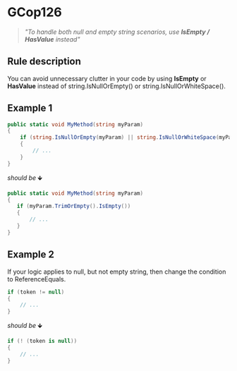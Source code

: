﻿# GCop126

> *"To handle both null and empty string scenarios, use **IsEmpty / HasValue** instead"*


## Rule description
You can avoid unnecessary clutter in your code by using **IsEmpty** or **HasValue** instead of string.IsNullOrEmpty() or string.IsNullOrWhiteSpace().

## Example 1
```csharp
public static void MyMethod(string myParam)
{
    if (string.IsNullOrEmpty(myParam) || string.IsNullOrWhiteSpace(myParam))
    {
        // ...     
    }
}
```
*should be* 🡻

```csharp
public static void MyMethod(string myParam)
{
   if (myParam.TrimOrEmpty().IsEmpty())
   {
       // ...            
   }
}
```
 ## Example 2
If your logic applies to null, but not empty string, then change the condition to ReferenceEquals.
```csharp
if (token != null)
{
    // ...
}
```
*should be* 🡻

```csharp
if (! (token is null))
{
    // ...
}
```

